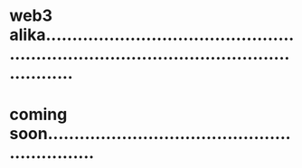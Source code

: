 # web3 alika................................................................................................................
# coming soon..............................................................
